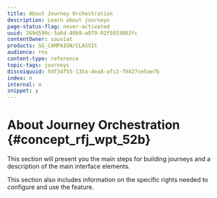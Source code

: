 ```yaml
---
title: About Journey Orchestration
description: Learn about journeys
page-status-flag: never-activated
uuid: 269d590c-5a6d-40b9-a879-02f5033863fc
contentOwner: sauviat
products: SG_CAMPAIGN/CLASSIC
audience: rns
content-type: reference
topic-tags: journeys
discoiquuid: 5df34f55-135a-4ea8-afc2-f9427ce5ae7b
index: n
internal: n
snippet: y
---
```


# About Journey Orchestration {#concept_rfj_wpt_52b}

This section will present you the main steps for building journeys and a description of the main interface elements.

This section also includes information on the specific rights needed to configure and use the feature.
